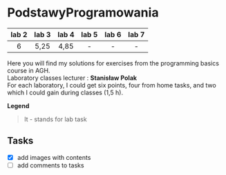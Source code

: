 # PodstawyProgramowania
lab 2 | lab 3| lab 4 | lab 5 | lab 6 | lab 7
:----:| :---:| :----:|:-----:|:-----:|:----:
6     | 5,25 | 4,85  | -     | -      | - 



Here you will find my solutions for exercises from the programming basics course in AGH. \
Laboratory classes lecturer : **Stanisław Polak** \
For each laboratory, I could get six points, four from home tasks, and two which I could gain during classes (1,5 h).

__Legend__
> lt - stands for lab task

## Tasks 
- [x] add images with contents
- [ ] add comments to tasks
